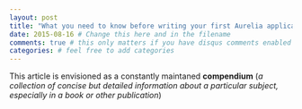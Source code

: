 ```yaml
---
layout: post
title: "What you need to know before writing your first Aurelia application" # Change this here and in the filename
date: 2015-08-16 # Change this here and in the filename
comments: true # this only matters if you have disqus comments enabled in your _config.yml file
categories: # feel free to add categories
---
```


This article is envisioned as a constantly maintaned **compendium**  (_a collection of concise but detailed information about a particular subject, especially in a book or other publication_)
